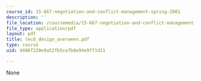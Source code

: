 ```yaml
---
course_id: 15-667-negotiation-and-conflict-management-spring-2001
description: ''
file_location: /coursemedia/15-667-negotiation-and-conflict-management-spring-2001/d486f220e9a52fb5ce7b8e94e9ff1d11_lec8_design_overween.pdf
file_type: application/pdf
layout: pdf
title: lec8_design_overween.pdf
type: course
uid: d486f220e9a52fb5ce7b8e94e9ff1d11

---
```

None